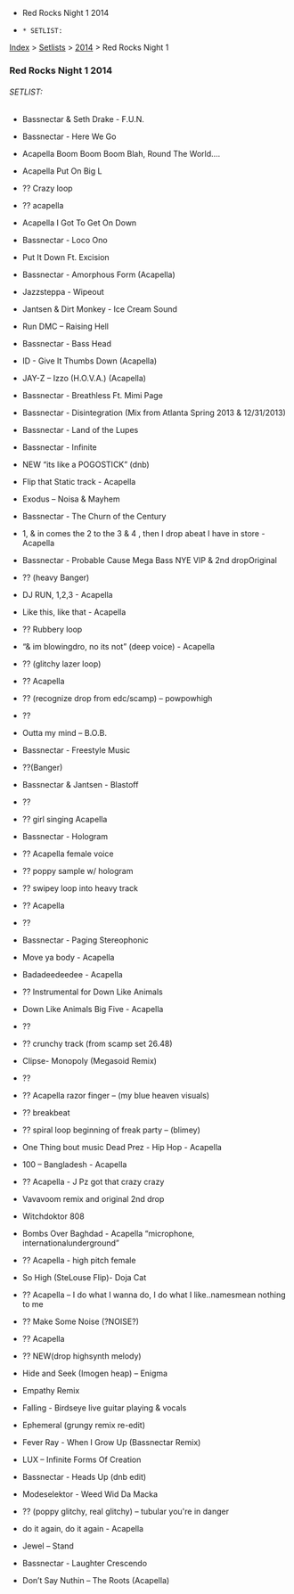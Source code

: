   * Red Rocks Night 1 2014
  *     * SETLIST:

[Index](https://www.reddit.com/r/bassnectar/wiki/index) >
[Setlists](https://www.reddit.com/r/bassnectar/wiki/interactive/setlists) >
[2014](https://www.reddit.com/r/bassnectar/wiki/interactive/setlists/2014) >
Red Rocks Night 1

### Red Rocks Night 1 2014

###### SETLIST:

  * Bassnectar & Seth Drake - F.U.N.

  * Bassnectar - Here We Go

  * Acapella Boom Boom Boom Blah, Round The World….

  * Acapella Put On Big L

  * ?? Crazy loop

  * ?? acapella

  * Acapella I Got To Get On Down

  * Bassnectar - Loco Ono

  * Put It Down Ft. Excision

  * Bassnectar - Amorphous Form (Acapella)

  * Jazzsteppa - Wipeout

  * Jantsen & Dirt Monkey - Ice Cream Sound

  * Run DMC – Raising Hell

  * Bassnectar - Bass Head

  * ID - Give It Thumbs Down (Acapella)

  * JAY-Z – Izzo (H.O.V.A.) (Acapella)

  * Bassnectar - Breathless Ft. Mimi Page

  * Bassnectar - Disintegration (Mix from Atlanta Spring 2013 & 12/31/2013)

  * Bassnectar - Land of the Lupes

  * Bassnectar - Infinite

  * NEW “its like a POGOSTICK” (dnb)

  * Flip that Static track - Acapella

  * Exodus – Noisa & Mayhem

  * Bassnectar - The Churn of the Century

  * 1, & in comes the 2 to the 3 & 4 , then I drop abeat I have in store - Acapella

  * Bassnectar - Probable Cause Mega Bass NYE VIP & 2nd dropOriginal

  * ?? (heavy Banger)

  * DJ RUN, 1,2,3 - Acapella

  * Like this, like that - Acapella

  * ?? Rubbery loop

  * “& im blowingdro, no its not” (deep voice) - Acapella

  * ?? (glitchy lazer loop)

  * ?? Acapella

  * ?? (recognize drop from edc/scamp) – powpowhigh

  * ??

  * Outta my mind – B.O.B.

  * Bassnectar - Freestyle Music

  * ??(Banger)

  * Bassnectar & Jantsen - Blastoff

  * ??

  * ?? girl singing Acapella

  * Bassnectar - Hologram

  * ?? Acapella female voice

  * ?? poppy sample w/ hologram

  * ?? swipey loop into heavy track

  * ?? Acapella

  * ??

  * Bassnectar - Paging Stereophonic

  * Move ya body - Acapella

  * Badadeedeedee - Acapella

  * ?? Instrumental for Down Like Animals

  * Down Like Animals Big Five - Acapella

  * ??

  * ?? crunchy track (from scamp set 26.48)

  * Clipse- Monopoly (Megasoid Remix)

  * ??

  * ?? Acapella razor finger – (my blue heaven visuals)

  * ?? breakbeat

  * ?? spiral loop beginning of freak party – (blimey)

  * One Thing bout music Dead Prez - Hip Hop - Acapella

  * 100 – Bangladesh - Acapella

  * ?? Acapella - J Pz got that crazy crazy

  * Vavavoom remix and original 2nd drop

  * Witchdoktor 808

  * Bombs Over Baghdad - Acapella “microphone, internationalunderground”

  * ?? Acapella - high pitch female

  * So High (SteLouse Flip)- Doja Cat

  * ?? Acapella – I do what I wanna do, I do what I like..namesmean nothing to me

  * ?? Make Some Noise (?NOISE?)

  * ?? Acapella

  * ?? NEW(drop highsynth melody)

  * Hide and Seek (Imogen heap) – Enigma

  * Empathy Remix

  * Falling - Birdseye live guitar playing & vocals

  * Ephemeral (grungy remix re-edit)

  * Fever Ray - When I Grow Up (Bassnectar Remix)

  * LUX – Infinite Forms Of Creation

  * Bassnectar - Heads Up (dnb edit)

  * Modeselektor - Weed Wid Da Macka

  * ?? (poppy glitchy, real glitchy) – tubular you're in danger

  * do it again, do it again - Acapella

  * Jewel – Stand

  * Bassnectar - Laughter Crescendo

  * Don’t Say Nuthin – The Roots (Acapella)

